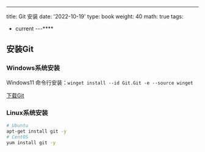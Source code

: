 ---
title: Git 安装
date: '2022-10-19'
type: book
weight: 40
math: true
tags:
  - current
---****

## 安装Git 
### Windows系统安装

Windows11 命令行安装：`winget install --id Git.Git -e --source winget`

[下载Git](https://github.com/git-for-windows/git/releases/download/v2.38.1.windows.1/Git-2.38.1-64-bit.exe)
### Linux系统安装

```bash
# Ubuntu 
apt-get install git -y
# CentOS
yum install git -y
```

